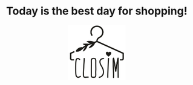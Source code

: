 <div style="text-align:center"><h1 id="phrase">Today is the best day for shopping!</h1></div>

<div style="text-align:center"><img src="logo.png" width="30%" height="30%"/></div>

<script type="text/javascript">
  
document.getElementById("phrase").innerHTML = "Hello JavaScript!";
<\/script>
